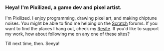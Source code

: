 ### Heya! I'm Pixilized, a game dev and pixel artist.

I'm Pixilized. I enjoy programming, drawing pixel art, and making chiptune noises. You might be able to find me helping on the [Scratch](https://scratch.mit.edu) forums. If you want to find the places I hang out, check my [Resite](https://resite.link/Pixilized). If you'd like to support my work, how about following me on any one of these sites?

Till next time, then. Seeya!
